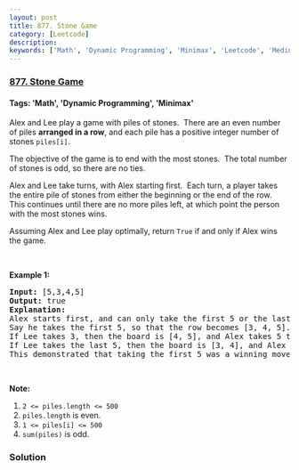 ```yaml
---
layout: post
title: 877. Stone Game
category: [Leetcode]
description: 
keywords: ['Math', 'Dynamic Programming', 'Minimax', 'Leetcode', 'Medium']
---
```

### [877. Stone Game](https://leetcode.com/problems/stone-game)

#### Tags: 'Math', 'Dynamic Programming', 'Minimax'

<div class="content__u3I1 question-content__JfgR"><div><p>Alex and Lee play a game with piles of stones.  There are an even number of piles <strong>arranged in a row</strong>, and each pile has a positive integer number of stones <code>piles[i]</code>.</p>
<p>The objective of the game is to end with the most stones.  The total number of stones is odd, so there are no ties.</p>
<p>Alex and Lee take turns, with Alex starting first.  Each turn, a player takes the entire pile of stones from either the beginning or the end of the row.  This continues until there are no more piles left, at which point the person with the most stones wins.</p>
<p>Assuming Alex and Lee play optimally, return <code>True</code> if and only if Alex wins the game.</p>
<p> </p>
<p><strong>Example 1:</strong></p>
<pre><strong>Input: </strong><span id="example-input-1-1">[5,3,4,5]</span>
<strong>Output: </strong><span id="example-output-1">true</span>
<strong>Explanation: </strong>
Alex starts first, and can only take the first 5 or the last 5.
Say he takes the first 5, so that the row becomes [3, 4, 5].
If Lee takes 3, then the board is [4, 5], and Alex takes 5 to win with 10 points.
If Lee takes the last 5, then the board is [3, 4], and Alex takes 4 to win with 9 points.
This demonstrated that taking the first 5 was a winning move for Alex, so we return true.
</pre>
<p> </p>
<p><strong>Note:</strong></p>
<ol>
<li><code>2 &lt;= piles.length &lt;= 500</code></li>
<li><code>piles.length</code> is even.</li>
<li><code>1 &lt;= piles[i] &lt;= 500</code></li>
<li><code>sum(piles)</code> is odd.</li>
</ol></div></div>

### Solution
